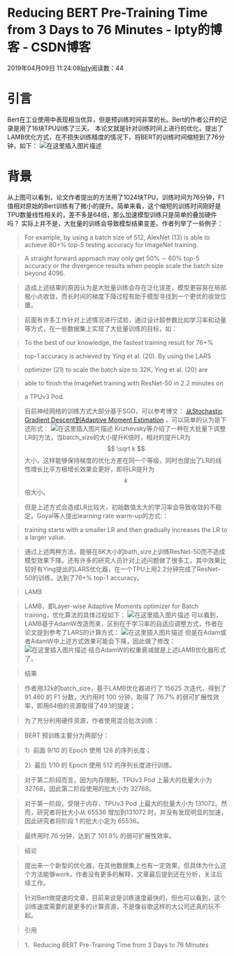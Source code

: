 
# Reducing BERT Pre-Training Time from 3 Days to 76 Minutes - lpty的博客 - CSDN博客

2019年04月09日 11:24:08[lpty](https://me.csdn.net/sinat_33741547)阅读数：44



# 引言
Bert在工业使用中表现相当优异，但是预训练时间非常的长。Bert的作者公开的记录是用了16块TPU训练了三天。
本论文就是针对训练时间上进行的优化，提出了LAMB优化方式，在不损失训练精度的情况下，将BERT的训练时间缩短到了76分钟，如下：
![在这里插入图片描述](https://img-blog.csdnimg.cn/20190408165242102.PNG?x-oss-process=image/watermark,type_ZmFuZ3poZW5naGVpdGk,shadow_10,text_aHR0cHM6Ly9scHR5LW5scC5ibG9nLmNzZG4ubmV0,size_16,color_FFFFFF,t_70)
# 背景
从上图可以看到，论文作者提出的方法用了1024块TPU，训练时间为76分钟，F1值相对原始的Bert训练有了微小的提升。简单来看，这个缩短的训练时间刚好是TPU数量线性相关的，差不多是64倍，那么加速模型训练只是简单的叠加硬件吗？
实际上并不是，大批量的训练会导致模型结果变差。作者列举了一些例子：
> For example, by using a batch size of 512, AlexNet (13) is able to achieve 80+% top-5 testing accuracy for ImageNet training.

> A straight forward approach may only get 50% ∼ 60% top-5 accuracy or the divergence results when people scale the batch size beyond 4096.

> 造成上述结果的原因认为是大批量训练会存在泛化误差，模型更容易在局部极小点收敛，而长时间的梯度下降过程有助于模型寻找到一个更优的收敛位置。

> 前面有许多工作针对上述情况进行试验，通过设计超参数比如学习率和动量等方式，在一些数据集上实现了大批量训练的目标，如：

> To the best of our knowledge, the fastest training result for 76+%

> top-1 accuracy is achieved by Ying et al. (20). By using the LARS

> optimizer (21) to scale the batch size to 32K, Ying et al. (20) are

> able to finish the ImageNet training with ResNet-50 in 2.2 minutes on

> a TPUv3 Pod.

> 目前神经网络的训练方式大部分基于SGD，可以参考博文：
> [从Stochastic Gradient Descent到Adaptive Moment Estimation](https://blog.csdn.net/sinat_33741547/article/details/87367996)
> ，可以简单的认为是下述形式：
![在这里插入图片描述](https://img-blog.csdnimg.cn/20190408172701310.PNG?x-oss-process=image/watermark,type_ZmFuZ3poZW5naGVpdGk,shadow_10,text_aHR0cHM6Ly9scHR5LW5scC5ibG9nLmNzZG4ubmV0,size_16,color_FFFFFF,t_70)
> Krizhevsky等介绍了一种在大批量下调整LR的方法，当batch_size的大小提升K倍时，相对的提升LR为
$$
\sqrt k
$$
> 大小，这样能够保持梯度的优化方差在同一个等级，同时也提出了LR的线性增长比平方根增长效果会更好，即将LR提升为
$$
k
$$
> 倍大小。

> 但是上述方式会造成LR比较大，初始数值太大的学习率会导致收敛的不稳定。Goyal等人提出learning rate warm-up的方式:：

> training starts with a smaller LR and then gradually increases the LR to a larger value.

> 通过上述两种方法，能够在8K大小的bath_size上训练ResNet-50而不造成模型效果下降。还有许多的研究人员针对上述问题做了很多工，其中效果比较好有Ying提出的LARS优化器，在一个TPU上用2.2分钟完成了ResNet-50的训练，达到了76+% top-1 accuracy。

> LAMB

> LAMB，即Layer-wise Adaptive Moments optimizer for Batch training，优化算法的具体过程如下：
![在这里插入图片描述](https://img-blog.csdnimg.cn/20190408175110546.PNG?x-oss-process=image/watermark,type_ZmFuZ3poZW5naGVpdGk,shadow_10,text_aHR0cHM6Ly9scHR5LW5scC5ibG9nLmNzZG4ubmV0,size_16,color_FFFFFF,t_70)
> 可以看到，LAMB基于AdamW改造而来，区别在于学习率的自适应调整方式，作者在论文提到参考了LARS的计算方式：
![在这里插入图片描述](https://img-blog.csdnimg.cn/20190409110959146.PNG)
> 但是在Adam或者AdamW中上述方式效果可能会下降，因此做了修改：
![在这里插入图片描述](https://img-blog.csdnimg.cn/20190409111200202.PNG)
> 结合AdamW的权重衰减就是上述LAMB优化器形式了。

> [
](https://img-blog.csdnimg.cn/20190409111200202.PNG)
> 结果

> [
](https://img-blog.csdnimg.cn/20190409111200202.PNG)
> 作者用32k的batch_size，基于LAMB优化器进行了 15625 次迭代，得到了 91.460 的 F1 分数，大约用时 100 分钟，取得了 76.7% 的弱可扩展性效率，即用64倍的资源取得了49.1的提速；

> 为了充分利用硬件资源，作者使用混合批次训练：

> BERT 预训练主要分为两部分：

> 1）前面 9/10 的 Epoch 使用 128 的序列长度；

> 2）最后 1/10 的 Epoch 使用 512 的序列长度进行训练。

> 对于第二阶段而言，因为内存限制，TPUv3 Pod 上最大的批量大小为 32768，因此第二阶段使用的批大小为 32768。

> 对于第一阶段，受限于内存，TPUv3 Pod 上最大的批量大小为 131072。然而，研究者将批大小从 65536 增加到131072 时，并没有发现明显的加速，因此研究者将阶段 1 的批大小定为 65536。

> 最终用时 76 分钟，达到了 101.8% 的弱可扩展性效率。

> 结论

> 提出来一个新型的优化器，在其他数据集上也有一定效果，但具体为什么这个方法能够work，作者没有更多的解释，文章最后提到还在分析，关注后续工作。

> 针对Bert做提速的文章，目前来说是训练速度最快的，但也可以看到，这个训练速度需要的是更多的计算资源，不是像谷歌这样的大公司还真的玩不起。

> 引用

> 1、Reducing BERT Pre-Training Time from 3 Days to 76 Minutes


